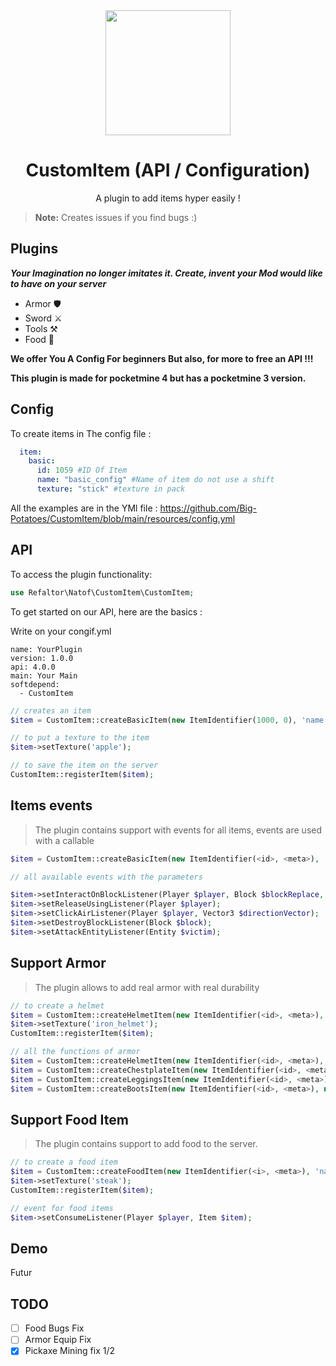 <div align="center">
  <img src="./img/logoCustomItem.png" width="200px">
  <h1>CustomItem (API / Configuration)</h1>
</div>

<p align="center">
 A plugin to add items hyper easily !
</p>

> **Note:** Creates issues if you find bugs :)

## Plugins
_**Your Imagination no longer imitates it. Create, invent your Mod would like to have on your server**_

* Armor 🛡️
* Sword ⚔️
* Tools ⚒️
* Food 🥔

**We offer You A Config For beginners But also, for more to free an API !!!**

 **This plugin is made for pocketmine 4 but has a pocketmine 3 version.**

## Config
To create items in The config file :
```yml
  item:
    basic:
      id: 1059 #ID Of Item
      name: "basic_config" #Name of item do not use a shift
      texture: "stick" #texture in pack
```
All the examples are in the YMl file : https://github.com/Big-Potatoes/CustomItem/blob/main/resources/config.yml

## API
To access the plugin functionality:
```PHP
use Refaltor\Natof\CustomItem\CustomItem;
```

To get started on our API, here are the basics :


Write on your congif.yml
```YML
name: YourPlugin
version: 1.0.0
api: 4.0.0
main: Your Main
softdepend:
  - CustomItem
```


```PHP
// creates an item
$item = CustomItem::createBasicItem(new ItemIdentifier(1000, 0), 'name');

// to put a texture to the item
$item->setTexture('apple');

// to save the item on the server
CustomItem::registerItem($item);
```

## Items events

> The plugin contains support with events for all items, events are used with a callable
```PHP
$item = CustomItem::createBasicItem(new ItemIdentifier(<id>, <meta>), 'name');

// all available events with the parameters

$item->setInteractOnBlockListener(Player $player, Block $blockReplace, Block $blockClicked, int $face, Vector3 $clickVector);
$item->setReleaseUsingListener(Player $player);
$item->setClickAirListener(Player $player, Vector3 $directionVector);
$item->setDestroyBlockListener(Block $block);
$item->setAttackEntityListener(Entity $victim);
```

## Support Armor
> The plugin allows to add real armor with real durability
```PHP
// to create a helmet
$item = CustomItem::createHelmetItem(new ItemIdentifier(<id>, <meta>), new ArmorTypeInfo(<defense points>, <durability>, <armor slot but it’s not important>), 'Helmet Test');
$item->setTexture('iron_helmet');
CustomItem::registerItem($item);

// all the functions of armor
$item = CustomItem::createHelmetItem(new ItemIdentifier(<id>, <meta>), new ArmorTypeInfo(<defense points>, <durability>, <armor slot but it’s not important>), 'Helmet Test');
$item = CustomItem::createChestplateItem(new ItemIdentifier(<id>, <meta>), new ArmorTypeInfo(<defense points>, <durability>, <armor slot but it’s not important>), 'Chestplate Test');
$item = CustomItem::createLeggingsItem(new ItemIdentifier(<id>, <meta>), new ArmorTypeInfo(<defense points>, <durability>, <armor slot but it’s not important>), 'Leggings Test');
$item = CustomItem::createBootsItem(new ItemIdentifier(<id>, <meta>), new ArmorTypeInfo(<defense points>, <durability>, <armor slot but it’s not important>), 'Boots Test');
```

## Support Food Item
> The plugin contains support to add food to the server.
```PHP
// to create a food item
$item = CustomItem::createFoodItem(new ItemIdentifier(<i>, <meta>), 'name', <int food restore>, <float saturation restore>);
$item->setTexture('steak');
CustomItem::registerItem($item);

// event for food items
$item->setConsumeListener(Player $player, Item $item);
```


## Demo

Futur

## TODO

* [ ] Food Bugs Fix
* [ ] Armor Equip Fix
* [x] Pickaxe Mining fix 1/2

